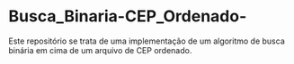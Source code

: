 # Busca_Binaria-CEP_Ordenado-
Este repositório se trata de uma implementação de um algoritmo de busca binária em cima de um arquivo de CEP ordenado.
